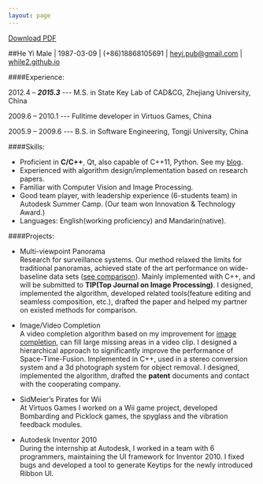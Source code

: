 ```yaml
---
layout: page
---
```


[Download PDF](/files/HeYi_ZJU.pdf)

##He YiMale \| 1987-03-09 \| (+86)18868105691 \| [heyi.pub@gmail.com](heyi.pub@gmail.com) \| [while2.github.io](http://while2.github.io)####Experience:
2012.4 – __*2015.3*__ --- M.S. in State Key Lab of CAD&CG, Zhejiang University, China2009.6 – 2010.1 --- Fulltime developer in Virtuos Games, China

2005.9 – 2009.6 --- B.S. in Software Engineering, Tongji University, China####Skills:
* Proficient in __C/C++__, Qt, also capable of C++11, Python. See my [blog](while2.github.io).* Experienced with algorithm design/implementation based on research papers.* Familiar with Computer Vision and Image Processing.* Good team player, with leadership experience (6-students team) in Autodesk Summer Camp. (Our team won Innovation & Technology Award.)* Languages: English(working proficiency) and Mandarin(native).####Projects:
* Multi-viewpoint Panorama <br/>Research for surveillance systems. Our method relaxed the limits for traditional panoramas, achieved state of the art performance on wide-baseline data sets ([see comparison](http://while2.github.io/static/panorama.html)). Mainly implemented with C++, and will be submitted to __TIP(Top Journal on Image Processing)__. I designed, implemented the algorithm, developed related tools(feature editing and seamless composition, etc.), drafted the paper and helped my partner on existed methods for comparison.* Image/Video Completion <br/>A video completion algorithm based on my improvement for [image completion](http://while2.github.io/exemplar-based-completion/), can fill large missing areas in a video clip. I designed a hierarchical approach to significantly improve the performance of Space-Time-Fusion. Implemented in C++, used in a stereo conversion system and a 3d photograph system for object removal. I designed, implemented the algorithm, drafted the __patent__ documents and contact with the cooperating company.
* SidMeier’s Pirates for Wii <br/>At Virtuos Games I worked on a Wii game project, developed Bombarding and Picklock games, the spyglass and the vibration feedback modules.* Autodesk Inventor 2010 <br/>During the internship at Autodesk, I worked in a team with 6 programmers, maintaining the UI framework for Inventor 2010. I fixed bugs and developed a tool to generate Keytips for the newly introduced Ribbon UI.